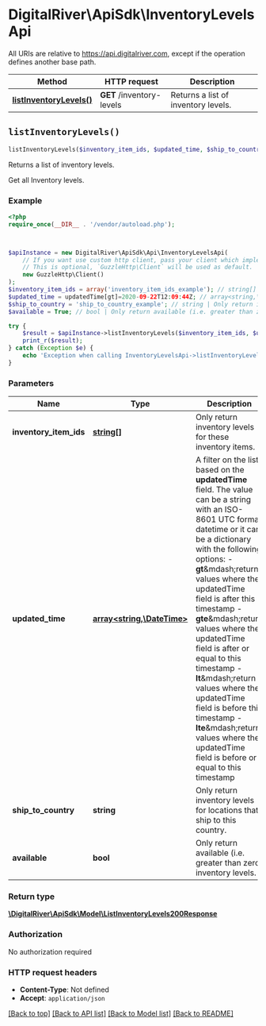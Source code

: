 # DigitalRiver\ApiSdk\InventoryLevelsApi

All URIs are relative to https://api.digitalriver.com, except if the operation defines another base path.

| Method | HTTP request | Description |
| ------------- | ------------- | ------------- |
| [**listInventoryLevels()**](InventoryLevelsApi.md#listInventoryLevels) | **GET** /inventory-levels | Returns a list of inventory levels. |


## `listInventoryLevels()`

```php
listInventoryLevels($inventory_item_ids, $updated_time, $ship_to_country, $available): \DigitalRiver\ApiSdk\Model\ListInventoryLevels200Response
```

Returns a list of inventory levels.

Get all Inventory levels.

### Example

```php
<?php
require_once(__DIR__ . '/vendor/autoload.php');



$apiInstance = new DigitalRiver\ApiSdk\Api\InventoryLevelsApi(
    // If you want use custom http client, pass your client which implements `GuzzleHttp\ClientInterface`.
    // This is optional, `GuzzleHttp\Client` will be used as default.
    new GuzzleHttp\Client()
);
$inventory_item_ids = array('inventory_item_ids_example'); // string[] | Only return inventory levels for these inventory items.
$updated_time = updatedTime[gt]=2020-09-22T12:09:44Z; // array<string,\DateTime> | A filter on the list based on the **updatedTime** field. The value can be a string with an ISO-8601 UTC format datetime or it can be a dictionary with the following options:    - **gt**&mdash;return values where the updatedTime field is after this timestamp   - **gte**&mdash;return values where the updatedTime field is after or equal to this timestamp   - **lt**&mdash;return values where the updatedTime field is before this timestamp   - **lte**&mdash;return values where the updatedTime field is before or equal to this timestamp
$ship_to_country = 'ship_to_country_example'; // string | Only return inventory levels for locations that ship to this country.
$available = True; // bool | Only return available (i.e. greater than zero) inventory levels.

try {
    $result = $apiInstance->listInventoryLevels($inventory_item_ids, $updated_time, $ship_to_country, $available);
    print_r($result);
} catch (Exception $e) {
    echo 'Exception when calling InventoryLevelsApi->listInventoryLevels: ', $e->getMessage(), PHP_EOL;
}
```

### Parameters

| Name | Type | Description  | Notes |
| ------------- | ------------- | ------------- | ------------- |
| **inventory_item_ids** | [**string[]**](../Model/string.md)| Only return inventory levels for these inventory items. | |
| **updated_time** | [**array<string,\DateTime>**](../Model/\DateTime.md)| A filter on the list based on the **updatedTime** field. The value can be a string with an ISO-8601 UTC format datetime or it can be a dictionary with the following options:    - **gt**&amp;mdash;return values where the updatedTime field is after this timestamp   - **gte**&amp;mdash;return values where the updatedTime field is after or equal to this timestamp   - **lt**&amp;mdash;return values where the updatedTime field is before this timestamp   - **lte**&amp;mdash;return values where the updatedTime field is before or equal to this timestamp | [optional] |
| **ship_to_country** | **string**| Only return inventory levels for locations that ship to this country. | [optional] |
| **available** | **bool**| Only return available (i.e. greater than zero) inventory levels. | [optional] |

### Return type

[**\DigitalRiver\ApiSdk\Model\ListInventoryLevels200Response**](../Model/ListInventoryLevels200Response.md)

### Authorization

No authorization required

### HTTP request headers

- **Content-Type**: Not defined
- **Accept**: `application/json`

[[Back to top]](#) [[Back to API list]](../../README.md#endpoints)
[[Back to Model list]](../../README.md#models)
[[Back to README]](../../README.md)
